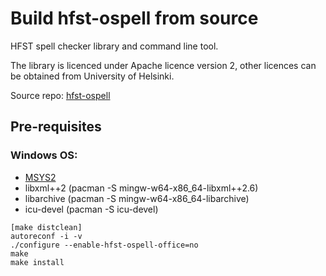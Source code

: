 Build hfst-ospell from source
=============================
HFST spell checker library and command line tool.

The library is licenced under Apache licence version 2, other licences can be
obtained from University of Helsinki.

Source repo: [hfst-ospell](https://github.com/hfst/hfst-ospell)

Pre-requisites
--------------
### Windows OS:
* [MSYS2](https://www.msys2.org/)
* libxml++2 (pacman -S mingw-w64-x86_64-libxml++2.6)
* libarchive (pacman -S mingw-w64-x86_64-libarchive)
* icu-devel (pacman -S icu-devel)

```shell
[make distclean]
autoreconf -i -v
./configure --enable-hfst-ospell-office=no
make
make install
```
